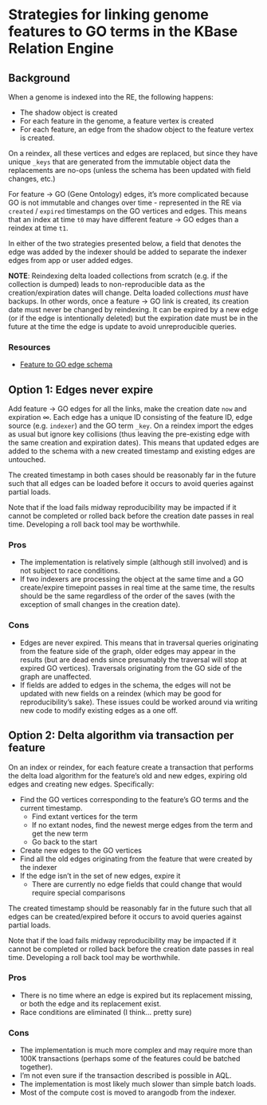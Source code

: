 # Strategies for linking genome features to GO terms in the KBase Relation Engine

## Background 

When a genome is indexed into the RE, the following happens:

* The shadow object is created
* For each feature in the genome, a feature vertex is created
* For each feature, an edge from the shadow object to the feature vertex is created.

On a reindex, all these vertices and edges are replaced, but since they have unique `_keys`
that are generated from the immutable object data the replacements are no-ops (unless the schema
has been updated with field changes, etc.)

For feature -> GO (Gene Ontology) edges, it’s more complicated because GO is not immutable
and changes over time - represented in the RE via `created` / `expired` timestamps on the
GO vertices and edges. This means that an index at time `t0` may have different feature -> GO
edges than a reindex at time `t1`.

In either of the two strategies presented below, a field that denotes the edge was added by the
indexer should be added to separate the indexer edges from app or user added edges.

**NOTE**: Reindexing delta loaded collections from scratch (e.g. if the collection is dumped)
leads to non-reproducible data as the creation/expiration dates will change. Delta loaded
collections *must* have backups.
In other words, once a feature -> GO link is created, its creation date must never be changed
by reindexing. It can be expired by a new edge (or if the edge is intentionally deleted) but
the expiration date must be in the future at the time the edge is update to avoid unreproducible
queries.

### Resources

* [Feature to GO edge schema](https://github.com/kbase/relation_engine_spec/blob/develop/schemas/ws/ws_feature_has_GO_annotation.yaml)

## Option 1: Edges never expire

Add feature -> GO edges for all the links, make the creation date `now` and expiration ∞.
Each edge has a unique ID consisting of the feature ID, edge source (e.g. `indexer`) and the
GO term `_key`. On a reindex import the edges as usual but ignore key collisions (thus leaving
the pre-existing edge with the same creation and expiration dates). This means that updated
edges are added to the schema with a new created timestamp and existing edges are untouched.

The created timestamp in both cases should be reasonably far in the future such that all edges
can be loaded before it occurs to avoid queries against partial loads.

Note that if the load fails midway reproducibility may be impacted if it cannot be completed
or rolled back before the creation date passes in real time. Developing a roll back tool may be
worthwhile.

### Pros
* The implementation is relatively simple (although still involved) and is not subject to
  race conditions.
* If two indexers are processing the object at the same time and a GO create/expire timepoint
  passes in real time at the same time, the results should be the same regardless of the order of
  the saves (with the exception of small changes in the creation date).

### Cons
* Edges are never expired. This means that in traversal queries originating from the feature side
  of the graph, older edges may appear in the results (but are dead ends since presumably the
  traversal will stop at expired GO vertices). Traversals originating from the GO side of the
  graph are unaffected.
* If fields are added to edges in the schema, the edges will not be updated with new fields on
  a reindex (which may be good for reproducibility’s sake). These issues could be worked around
  via writing new code to modify existing edges as a one off.

## Option 2: Delta algorithm via transaction per feature

On an index or reindex, for each feature create a transaction that performs the delta load
algorithm for the feature’s old and new edges, expiring old edges and creating new edges.
Specifically:

* Find the GO vertices corresponding to the feature’s GO terms and the current timestamp.
  * Find extant vertices for the term
  * If no extant nodes, find the newest merge edges from the term and get the new term
  * Go back to the start
* Create new edges to the GO vertices
* Find all the old edges originating from the feature that were created by the indexer
* If the edge isn’t in the set of new edges, expire it
  * There are currently no edge fields that could change that would require special comparisons

The created timestamp should be reasonably far in the future such that all edges can be
created/expired before it occurs to avoid queries against partial loads.

Note that if the load fails midway reproducibility may be impacted if it cannot be completed
or rolled back before the creation date passes in real time. Developing a roll back tool may be
worthwhile.

### Pros
* There is no time where an edge is expired but its replacement missing, or both the edge
  and its replacement exist.
* Race conditions are eliminated (I think... pretty sure)

### Cons
* The implementation is much more complex and may require more than 100K transactions
  (perhaps some of the features could be batched together).
* I’m not even sure if the transaction described is possible in AQL.
* The implementation is most likely much slower than simple batch loads.
* Most of the compute cost is moved to arangodb from the indexer.



